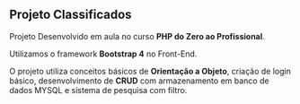## Projeto Classificados

Projeto Desenvolvido em aula no curso **PHP do Zero ao Profissional**.

Utilizamos o framework **Bootstrap 4** no Front-End.

O projeto utiliza conceitos básicos de __Orientação a Objeto__, criação de login básico, desenvolvimento de __CRUD__ com armazenamento em banco de dados MYSQL e sistema de pesquisa com filtro.




